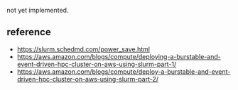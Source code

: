 not yet implemented.

## reference ##
* https://slurm.schedmd.com/power_save.html
* https://aws.amazon.com/blogs/compute/deploying-a-burstable-and-event-driven-hpc-cluster-on-aws-using-slurm-part-1/
* https://aws.amazon.com/blogs/compute/deploy-a-burstable-and-event-driven-hpc-cluster-on-aws-using-slurm-part-2/
